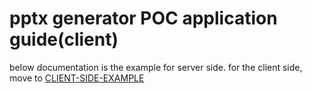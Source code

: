 # pptx generator POC application guide(client)

below documentation is the example for server side.
for the client side, move to [CLIENT-SIDE-EXAMPLE](..//README.md)
